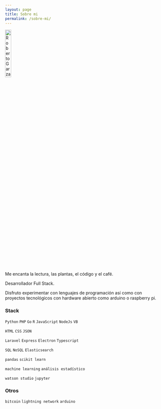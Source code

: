 ```yaml
---
layout: page
title: Sobre mi
permalink: /sobre-mi/
---
```


<p>
<img src="https://res.cloudinary.com/yipster/image/upload/v1542218942/IMG_20181031_094609_863_ybjpx1.jpg" alt="Roberto Garza" width="20%">
</p>

Me encanta la lectura, las plantas, el código y el café.

Desarrollador Full Stack.

Disfruto experimentar con lenguajes de programación así como con proyectos tecnológicos con hardware abierto como arduino o raspberry pi.

### Stack

`Python` `PHP` `Go` `R` `JavaScript` `NodeJs` `VB`

`HTML` `CSS` `JSON`

`Laravel` `Express` `Electron` `Typescript`

`SQL` `NoSQL` `Elasticsearch`

`pandas` `scikit learn`

`machine learning` `análisis estadístico`

`watson studio` `jupyter`

### Otros

`bitcoin` `lightning network` `arduino` 